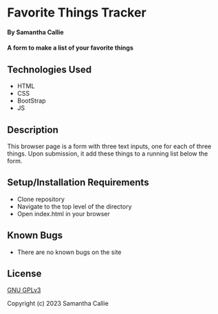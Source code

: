 # Favorite Things Tracker

#### By **Samantha Callie**

#### A form to make a list of your favorite things

## Technologies Used

* HTML
* CSS
* BootStrap
* JS

## Description

This browser page is a form with three text inputs, one for each of three things. Upon submission, it add these things to a running list below the form. 

## Setup/Installation Requirements

* Clone repository
* Navigate to the top level of the directory
* Open index.html in your browser

## Known Bugs

* There are no known bugs on the site

## License

[GNU GPLv3](https://choosealicense.com/licenses/agpl-3.0/)

Copyright (c) 2023 Samantha Callie
